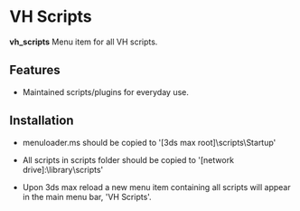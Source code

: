 VH Scripts
=====================================================

**vh_scripts** Menu item for all VH scripts.

Features
----------

- Maintained scripts/plugins for everyday use.

Installation
--------------

- menuloader.ms should be copied to '[3ds max root]\\scripts\\Startup'
- All scripts in scripts folder should be copied to '[network drive]:\\library\\scripts'

- Upon 3ds max reload a new menu item containing all scripts will appear in the main menu bar, 'VH Scripts'.
